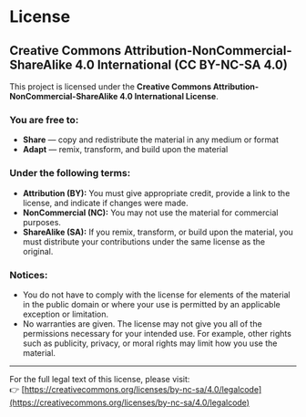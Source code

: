 # License

## Creative Commons Attribution-NonCommercial-ShareAlike 4.0 International (CC BY-NC-SA 4.0)

This project is licensed under the **Creative Commons Attribution-NonCommercial-ShareAlike 4.0 International License**.

### You are free to:
- **Share** — copy and redistribute the material in any medium or format  
- **Adapt** — remix, transform, and build upon the material  

### Under the following terms:
- **Attribution (BY):** You must give appropriate credit, provide a link to the license, and indicate if changes were made.  
- **NonCommercial (NC):** You may not use the material for commercial purposes.  
- **ShareAlike (SA):** If you remix, transform, or build upon the material, you must distribute your contributions under the same license as the original.  

### Notices:
- You do not have to comply with the license for elements of the material in the public domain or where your use is permitted by an applicable exception or limitation.  
- No warranties are given. The license may not give you all of the permissions necessary for your intended use. For example, other rights such as publicity, privacy, or moral rights may limit how you use the material.  

---

For the full legal text of this license, please visit:  
👉 [https://creativecommons.org/licenses/by-nc-sa/4.0/legalcode](https://creativecommons.org/licenses/by-nc-sa/4.0/legalcode)
